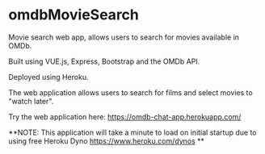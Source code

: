 # omdbMovieSearch

Movie search web app, allows users to search for movies available in OMDb. 

Built using VUE.js, Express, Bootstrap and the OMDb API.  

Deployed using Heroku. 

The web application allows users to search for films and select movies to "watch later".

Try the web application here: https://omdb-chat-app.herokuapp.com/


**NOTE: This application will take a minute to load on initial startup due to using free Heroku Dyno https://www.heroku.com/dynos ** 
